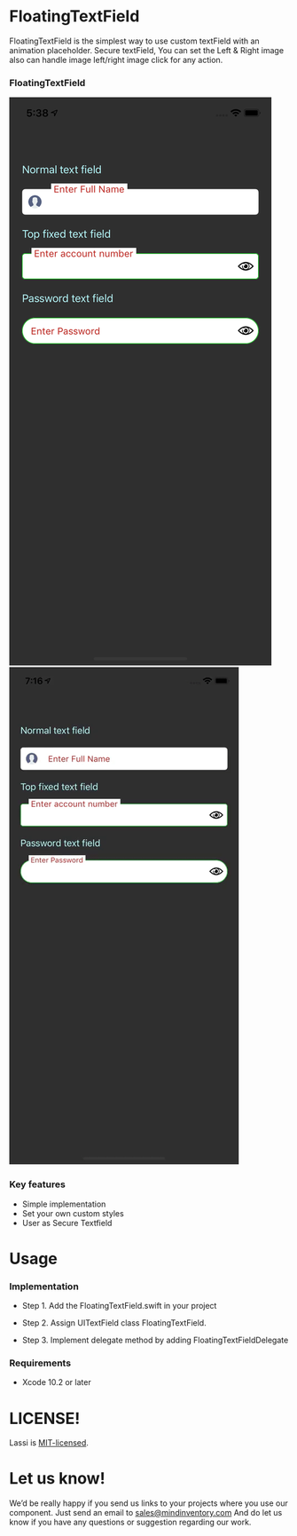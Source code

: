# FloatingTextField
 
FloatingTextField is the simplest way to use custom textField with an animation placeholder. Secure textField, You can set the Left & Right image also can handle image left/right image click for any action.

### FloatingTextField
![image](/Media/FloatingTextField.png) &nbsp;&nbsp;&nbsp;&nbsp;&nbsp; ![image](/media/FloatingTextField.gif)

### Key features

* Simple implementation 
* Set your own custom styles
* User as Secure Textfield 

# Usage

### Implementation

* Step 1. Add the FloatingTextField.swift in your project


* Step 2. Assign UITextField class FloatingTextField. 


* Step 3. Implement delegate method by adding FloatingTextFieldDelegate  

### Requirements
 
* Xcode 10.2 or later
 
# LICENSE!

Lassi is [MIT-licensed](/LICENSE).

# Let us know!
We’d be really happy if you send us links to your projects where you use our component. Just send an email to sales@mindinventory.com And do let us know if you have any questions or suggestion regarding our work.
